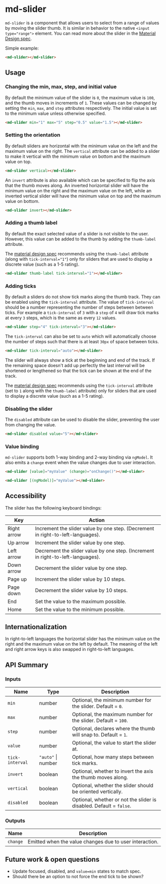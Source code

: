 # md-slider

`md-slider` is a component that allows users to select from a range of values by moving the slider
thumb. It is similar in behavior to the native `<input type="range">` element. You can read more
about the slider in the [Material Design spec](https://material.google.com/components/sliders.html).

Simple example:
```html
<md-slider></md-slider>
```

## Usage

### Changing the min, max, step, and initial value

By default the minimum value of the slider is `0`, the maximum value is `100`, and the thumb moves
in increments of `1`. These values can be changed by setting the `min`, `max`, and `step` attributes
respectively. The initial value is set to the minimum value unless otherwise specified.

```html
<md-slider min="1" max="5" step="0.5" value="1.5"></md-slider>
```

### Setting the orientation

By default sliders are horizontal with the minimum value on the left and the maximum value on the
right. The `vertical` attribute can be added to a slider to make it vertical with the minimum value
on bottom and the maximum value on top.

```html
<md-slider vertical></md-slider>
```

An `invert` attribute is also available which can be specified to flip the axis that the thumb moves
along. An inverted horizontal slider will have the minimum value on the right and the maximum value
on the left, while an inverted vertical slider will have the minimum value on top and the  maximum
value on bottom.

```html
<md-slider invert></md-slider>
```

### Adding a thumb label

By default the exact selected value of a slider is not visible to the user. However, this value can
be added to the thumb by adding the `thumb-label` attribute.

The [material design spec](https://material.google.com/components/sliders.html) recommends using the
`thumb-label` attribute (along with `tick-interval="1"`) only for sliders that are used to display a
discrete value (such as a 1-5 rating).

```html
<md-slider thumb-label tick-interval="1"></md-slider>
```

### Adding ticks

By default a sliders do not show tick marks along the thumb track. They can be enabled using the
`tick-interval` attribute. The value of `tick-interval` should be a number representing the number
of steps between between ticks. For example a `tick-interval` of `3` with a `step` of `4` will draw
tick marks at every `3` steps, which is the same as every `12` values.

```html
<md-slider step="4" tick-interval="3"></md-slider>
```

The `tick-interval` can also be set to `auto` which will automatically choose the number of steps
such that there is at least `30px` of space between ticks.

```html
<md-slider tick-interval="auto"></md-slider>
```
 
The slider will always show a tick at the beginning and end of the track. If the remaining space
doesn't add up perfectly the last interval will be shortened or lengthened so that the tick can be
shown at the end of the track.

The [material design spec](https://material.google.com/components/sliders.html) recommends using the
`tick-interval` attribute (set to `1` along with the `thumb-label` attribute) only for sliders that
are used to display a discrete value (such as a 1-5 rating).

### Disabling the slider

The `disabled` attribute can be used to disable the slider, preventing the user from changing the
value.

```html
<md-slider disabled value="5"></md-slider>
```

### Value binding

`md-slider` supports both 1-way binding and 2-way binding via `ngModel`. It also emits a `change`
event when the value changes due to user interaction. 

```html
<md-slider [value]="myValue" (change)="onChange()"></md-slider>
```

```html
<md-slider [(ngModel)]="myValue"></md-slider>
```

## Accessibility

The slider has the following keyboard bindings:

| Key | Action |
| --- | --- |
| Right arrow | Increment the slider value by one step. (Decrement in right-to-left-languages). |
| Up arrow | Increment the slider value by one step. |
| Left arrow | Decrement the slider value by one step. (Increment in right-to-left-languages). |
| Down arrow | Decrement the slider value by one step. |
| Page up | Increment the slider value by 10 steps. |
| Page down | Decrement the slider value by 10 steps. |
| End | Set the value to the maximum possible. |
| Home | Set the value to the minimum possible. |

## Internationalization

In right-to-left languages the horizontal slider has the minimum value on the right and the maximum
value on the left by default. The meaning of the left and right arrow keys is also swapped in
right-to-left languages.

## API Summary

### Inputs

| Name | Type | Description |
| --- | --- | --- |
| `min` | number | Optional, the minimum number for the slider. Default = `0`. |
| `max` | number | Optional, the maximum number for the slider. Default = `100`. |
| `step` | number | Optional, declares where the thumb will snap to. Default = `1`. |
| `value` | number | Optional, the value to start the slider at. |
| `tick-interval` | `"auto"` \| number | Optional, how many steps between tick marks. |
| `invert` | boolean | Optional, whether to invert the axis the thumb moves along. |
| `vertical` | boolean | Optional, whether the slider should be oriented vertically. |
| `disabled` | boolean | Optional, whether or not the slider is disabled. Default = `false`. |

### Outputs

| Name | Description |
| --- | --- |
| `change` | Emitted when the value changes due to user interaction. |


## Future work & open questions

* Update focused, disabled, and `value=min` states to match spec.
* Should there be an option to not force the end tick to be shown?
